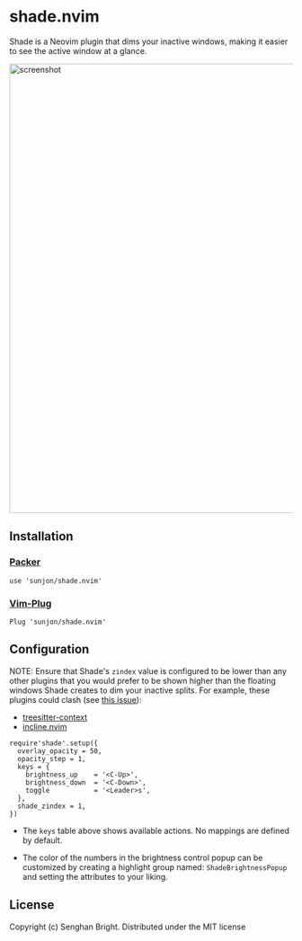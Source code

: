 # shade.nvim

Shade is a Neovim plugin that dims your inactive windows, making it easier to see the active window
at a glance.

<img src="https://raw.githubusercontent.com/sunjon/images/master/shade_demo.gif" alt="screenshot" width="800"/>

## Installation

### [Packer](https://github.com/wbthomason/packer.nvim) 

```
use 'sunjon/shade.nvim'
```
### [Vim-Plug](https://github.com/junegunn/vim-plug)

```
Plug 'sunjon/shade.nvim'
```

## Configuration

NOTE: Ensure that Shade's `zindex` value is configured to be lower than any other plugins that you
would prefer to be shown higher than the floating windows Shade creates to dim your inactive splits.
For example, these plugins could clash (see [this issue](https://github.com/b0o/incline.nvim/issues/17)):
- [treesitter-context](https://github.com/nvim-treesitter/nvim-treesitter-context)
- [incline.nvim](https://github.com/b0o/incline.nvim/)

```
require'shade'.setup({
  overlay_opacity = 50,
  opacity_step = 1,
  keys = {
    brightness_up    = '<C-Up>',
    brightness_down  = '<C-Down>',
    toggle           = '<Leader>s',
  },
  shade_zindex = 1,
})
```

* The `keys` table above shows available actions. No mappings are defined by default.

* The color of the numbers in the brightness control popup can be customized by creating a highlight
  group named: `ShadeBrightnessPopup` and setting the attributes to your liking.

## License

Copyright (c) Senghan Bright. Distributed under the MIT license


